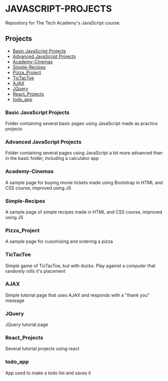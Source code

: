 # JAVASCRIPT-PROJECTS
Repository for The Tech Academy's JavaScript course.

## Projects
- [Basic JavaScript Projects](#basic-javascript-projects)
- [Advanced JavaScript Projects](#advanced-javascript-projects)
- [Academy-Cinemas](#academy-cinemas)
- [Simple-Recipes](#simple-recipes)
- [Pizza_Project](#pizza_project)
- [TicTacToe](#tictactoe)
- [AJAX](#ajax)
- [JQuery](#jquery)
- [React_Projects](#react_projects)
- [todo_app](#todo_app)

### Basic JavaScript Projects
Folder containing several basic pages using JavaScript made as practice projects

### Advanced JavaScript Projects
Folder containing several pages using JavaScript a bit more advanced than in the basic folder, including a calculator app

### Academy-Cinemas
A sample page for buying movie tickets made using Bootstrap in HTML and CSS course, improved using JS

### Simple-Recipes
A sample page of simple recipes made in HTML and CSS course, improved using JS

### Pizza_Project
A sample page for cusomizing and ordering a pizza

### TicTacToe
Simple game of TicTacToe, but with ducks. Play against a computer that randomly rolls it's placement

### AJAX
Simple tutorial page that uses AJAX and responds with a "thank you" message

### JQuery
JQuery tutorial page

### React_Projects
Several tutorial projects using react

### todo_app
App used to make a todo list and saves it